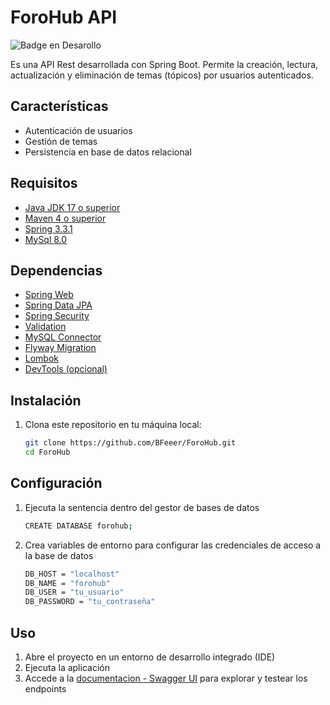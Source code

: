# ForoHub API

![Badge en Desarollo](https://img.shields.io/badge/STATUS-EN%20DESAROLLO-green)

Es una API Rest desarrollada con Spring Boot. Permite la creación, lectura, actualización y eliminación
de temas (tópicos) por usuarios autenticados.

## Características

- Autenticación de usuarios
- Gestión de temas
- Persistencia en base de datos relacional

## Requisitos
- [Java JDK 17 o superior](https://www.oracle.com/java/technologies/javase-downloads.html)
- [Maven 4 o superior]()
- [Spring 3.3.1](https://start.spring.io/)
- [MySql 8.0]()

## Dependencias
- [Spring Web](https://mvnrepository.com/artifact/org.springframework.boot/spring-boot-starter-web)
- [Spring Data JPA](https://mvnrepository.com/artifact/org.springframework.boot/spring-boot-starter-data-jpa)
- [Spring Security](https://mvnrepository.com/artifact/org.springframework.boot/spring-boot-starter-security)
- [Validation](https://mvnrepository.com/artifact/org.springframework.boot/spring-boot-starter-validation)
- [MySQL Connector](https://mvnrepository.com/artifact/com.mysql/mysql-connector-j)
- [Flyway Migration](https://mvnrepository.com/artifact/org.flywaydb/flyway-core)
- [Lombok](https://mvnrepository.com/artifact/org.projectlombok/lombok)
- [DevTools (opcional)](https://mvnrepository.com/artifact/org.springframework.boot/spring-boot-devtools)

## Instalación

1. Clona este repositorio en tu máquina local:

    ```sh
    git clone https://github.com/BFeeer/ForoHub.git
    cd ForoHub
    ```
   
## Configuración   

1. Ejecuta la sentencia dentro del gestor de bases de datos
    ```sh
    CREATE DATABASE forohub;
    ```
3. Crea variables de entorno para configurar las credenciales de acceso a la base de datos
   ```sh
   DB_HOST = "localhost"
   DB_NAME = "forohub"
   DB_USER = "tu_usuario"
   DB_PASSWORD = "tu_contraseña"
    ```   

## Uso

1. Abre el proyecto en un entorno de desarrollo integrado (IDE)
2. Ejecuta la aplicación
3. Accede a la [documentacion - Swagger UI]() para explorar y testear los endpoints 
